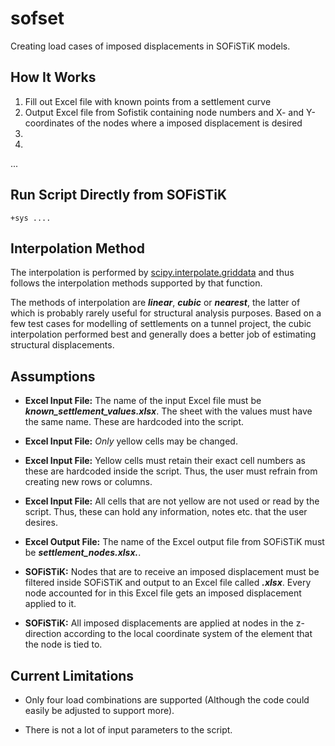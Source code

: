 # sofset
Creating load cases of imposed displacements in SOFiSTiK models.


## How It Works

1. Fill out Excel file with known points from a settlement curve
2. Output Excel file from Sofistik containing node numbers and X- and Y-coordinates of the nodes where a imposed displacement is desired
3. 
4. 
...

## Run Script Directly from SOFiSTiK
`+sys ....`


## Interpolation Method

The interpolation is performed by [scipy.interpolate.griddata](https://docs.scipy.org/doc/scipy/reference/generated/scipy.interpolate.griddata.html) and thus follows the interpolation methods supported by that function. 

The methods of interpolation are ***linear***, ***cubic*** or ***nearest***, the latter of which is probably rarely useful for structural analysis purposes. Based on a few test cases for modelling of settlements on a tunnel project, the cubic interpolation performed best and generally does a better job of estimating structural displacements. 

## Assumptions

   * **Excel Input File:** The name of the input Excel file must be ***known_settlement_values.xlsx***. The sheet with the values must have the same name. These are hardcoded into the script.

   * **Excel Input File:** *Only* yellow cells may be changed.
   
   * **Excel Input File:** Yellow cells must retain their exact cell numbers as these are hardcoded inside the script. Thus, the user must refrain from creating new rows or columns.     
   
   * **Excel Input File:** All cells that are not yellow are not used or read by the script. Thus, these can hold any information, notes etc. that the user desires. 
   
   * **Excel Output File:** The name of the Excel output file from SOFiSTiK must be ***settlement_nodes.xlsx.***.
   
   * **SOFiSTiK:** Nodes that are to receive an imposed displacement must be filtered inside SOFiSTiK and output to an Excel file called ***<?????>.xlsx***. Every node accounted for in this Excel file gets an imposed displacement applied to it.
   
   * **SOFiSTiK:** All imposed displacements are applied at nodes in the z-direction according to the local coordinate system of the element that the node is tied to.  


## Current Limitations

* Only four load combinations are supported (Although the code could easily be adjusted to support more). 

* There is not a lot of input parameters to the script. 
